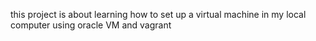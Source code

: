 this project is about learning how to set up a virtual machine in my local computer using oracle VM and vagrant
